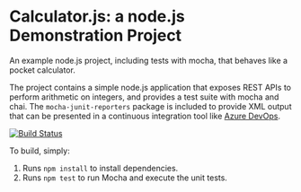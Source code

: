 Calculator.js: a node.js Demonstration Project
==============================================
An example node.js project, including tests with mocha, that behaves like
a pocket calculator.

The project contains a simple node.js application that exposes REST APIs
to perform arithmetic on integers, and provides a test suite with mocha
and chai.  The `mocha-junit-reporters` package is included to provide XML
output that can be presented in a continuous integration tool like
[Azure DevOps](https://azure.com/devops).

[![Build Status](https://sypdino.visualstudio.com/Integrating%20External%20Source%20Control%20with%20Azure%20Pipelines/_apis/build/status/sypdino.calculator?branchName=master)](https://sypdino.visualstudio.com/Integrating%20External%20Source%20Control%20with%20Azure%20Pipelines/_build/latest?definitionId=1&branchName=master)

To build, simply:

1. Runs `npm install` to install dependencies.
2. Runs `npm test` to run Mocha and execute the unit tests.

